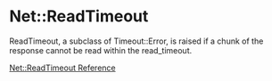 # Net::ReadTimeout

ReadTimeout, a subclass of Timeout::Error, is raised if a chunk of the
response cannot be read within the read_timeout.

[Net::ReadTimeout Reference](https://ruby-doc.org/stdlib-2.5.0/libdoc/net/protocol/rdoc/Net/ReadTimeout.html)
